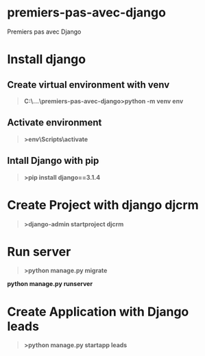 # premiers-pas-avec-django

Premiers pas avec Django

# Install django

## Create virtual environment with venv

> **C:\\...\premiers-pas-avec-django>python -m venv env**

## Activate environment

> **>env\Scripts\activate**

## Intall Django with pip

> **>pip install django==3.1.4**

# Create Project with django djcrm

> **>django-admin startproject djcrm**

# Run server

> **>python manage.py migrate**

**python manage.py runserver**

# Create Application with Django leads

> **>python manage.py startapp leads**
